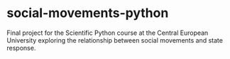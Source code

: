 # social-movements-python
Final project for the Scientific Python course at the Central European University exploring the relationship between social movements and state response.
